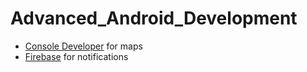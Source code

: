 # Advanced_Android_Development

* [Console Developer](https://console.developers.google.com/?pli=1) for maps
* [Firebase](https://firebase.google.com/) for notifications
